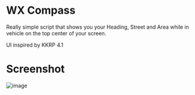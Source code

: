 # WX Compass
Really simple script that shows you your Heading, Street and Area while in vehicle on the top center of your screen.

UI inspired by KKRP 4.1

# Screenshot
![image](https://github.com/nwvh/wx_compass/assets/76164598/43ea0fa3-11c3-4738-ab53-ffc16075f3b2)
